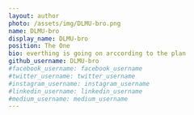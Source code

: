 ```yaml
---
layout: author
photo: /assets/img/DLMU-bro.png
name: DLMU-bro
display_name: DLMU-bro
position: The One
bio: everthing is going on arccording to the plan
github_username: DLMU-bro
#facebook_username: facebook_username
#twitter_username: twitter_username
#instagram_username: instagram_username
#linkedin_username: linkedin_username
#medium_username: medium_username
---
```

